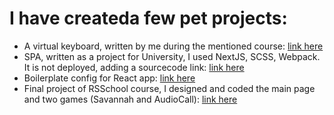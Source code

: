 # I have createda few pet projects: 

- A virtual keyboard, written by me during the mentioned course: [link here](https://mamonten0k.github.io/virtual-keyboard/index.html)
- SPA, written as a project for University, I used NextJS, SCSS, Webpack. It is not deployed, adding a sourcecode link: [link here](https://github.com/mamonten0k/mangafun-app/tree/development-test)
- Boilerplate config for React app: [link here](https://github.com/mamonten0k/react-bolierplate)
- Final project of RSSchool course, I designed and coded the main page and two games (Savannah and AudioCall): [link here](https://rslang-vyach-g.netlify.app)
